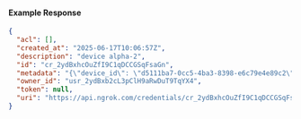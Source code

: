 <!-- Code generated for API Clients. DO NOT EDIT. -->

#### Example Response

```json
{
  "acl": [],
  "created_at": "2025-06-17T10:06:57Z",
  "description": "device alpha-2",
  "id": "cr_2ydBxhcOuZfI9C1qDCCGSqFsaGn",
  "metadata": "{\"device_id\": \"d5111ba7-0cc5-4ba3-8398-e6c79e4e89c2\"}",
  "owner_id": "usr_2ydBxb2cL3pClH9aRwDuT9TqYX4",
  "token": null,
  "uri": "https://api.ngrok.com/credentials/cr_2ydBxhcOuZfI9C1qDCCGSqFsaGn"
}
```
